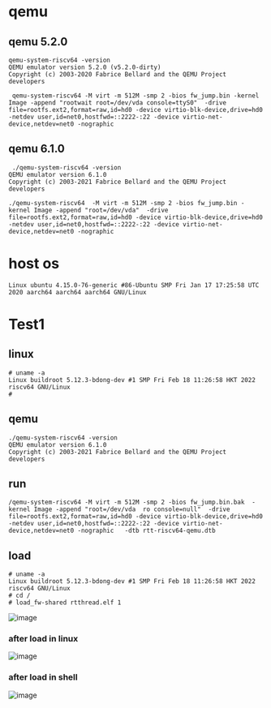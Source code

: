 # qemu

##   qemu 5.2.0
 
 ```
 qemu-system-riscv64 -version
QEMU emulator version 5.2.0 (v5.2.0-dirty)
Copyright (c) 2003-2020 Fabrice Bellard and the QEMU Project developers
 ```
 
 ```
  qemu-system-riscv64 -M virt -m 512M -smp 2 -bios fw_jump.bin -kernel Image -append "rootwait root=/dev/vda console=ttyS0"  -drive file=rootfs.ext2,format=raw,id=hd0 -device virtio-blk-device,drive=hd0 -netdev user,id=net0,hostfwd=::2222-:22 -device virtio-net-device,netdev=net0 -nographic
 ```
 
 ##  qemu 6.1.0
 
 ```
  ./qemu-system-riscv64 -version
QEMU emulator version 6.1.0
Copyright (c) 2003-2021 Fabrice Bellard and the QEMU Project developers
 ```
 
 ```
 ./qemu-system-riscv64  -M virt -m 512M -smp 2 -bios fw_jump.bin -kernel Image -append "root=/dev/vda"  -drive file=rootfs.ext2,format=raw,id=hd0 -device virtio-blk-device,drive=hd0 -netdev user,id=net0,hostfwd=::2222-:22 -device virtio-net-device,netdev=net0 -nographic
 ```
 
# host os

 ```
 Linux ubuntu 4.15.0-76-generic #86-Ubuntu SMP Fri Jan 17 17:25:58 UTC 2020 aarch64 aarch64 aarch64 GNU/Linux
 ```

# Test1

 ## linux
 
 ```
 # uname -a
Linux buildroot 5.12.3-bdong-dev #1 SMP Fri Feb 18 11:26:58 HKT 2022 riscv64 GNU/Linux
# 
 ```
 ## qemu
 
 ```
 ./qemu-system-riscv64 -version
QEMU emulator version 6.1.0
Copyright (c) 2003-2021 Fabrice Bellard and the QEMU Project developers
 ```
 
 ##  run
 
 ```
 /qemu-system-riscv64 -M virt -m 512M -smp 2 -bios fw_jump.bin.bak  -kernel Image -append "root=/dev/vda  ro console=null"  -drive file=rootfs.ext2,format=raw,id=hd0 -device virtio-blk-device,drive=hd0 -netdev user,id=net0,hostfwd=::2222-:22 -device virtio-net-device,netdev=net0 -nographic   -dtb rtt-riscv64-qemu.dtb
 ```
 
 ## load
 
 ```
 # uname -a
Linux buildroot 5.12.3-bdong-dev #1 SMP Fri Feb 18 11:26:58 HKT 2022 riscv64 GNU/Linux
# cd /
# load_fw-shared rtthread.elf 1
 ```
 ![image](https://github.com/magnate3/openamp_riscv/blob/main/pic/load.png)
 
 ### after load in linux
 ![image](https://github.com/magnate3/openamp_riscv/blob/main/pic/after_load_of_linux.png)
 
  ### after load in shell
 ![image](https://github.com/magnate3/openamp_riscv/blob/main/pic/after_load_of_shell.png)
 